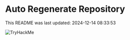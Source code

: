 # Auto Regenerate Repository

This README was last updated: 2024-12-14 08:33:53

 ![TryHackMe](https://tryhackme.com/badge/533634)